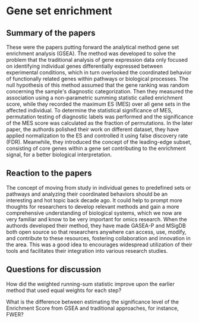 # Gene set enrichment
## Summary of the papers
These were the papers putting forward the analytical method gene set enrichment analysis (GSEA). The method was developed to solve the problem that the traditional analysis of gene expression data only focused on identifying individual genes differentially expressed between experimental conditions, which in turn overlooked the coordinated behavior of functionally related genes within pathways or biological processes. The null hypothesis of this method assumed that the gene ranking was random concerning the sample's diagnostic categorization. Then they measured the association using a non-parametric summing statistic called enrichment score, while they recorded the maximum ES (MES) over all gene sets in the affected individual. To determine the statistical significance of MES, permutation testing of diagnostic labels was performed and the significance of the MES score was calculated as the fraction of permutations. In the later paper, the authords polished their work on different dataset, they have applied normalization to the ES and controlled it using false discovery rate (FDR). Meanwhile, they introduced the concept of the leading-edge subset, consisting of core genes within a gene set contributing to the enrichment signal, for a better biological interpretation.


## Reaction to the papers
The concept of moving from study in individual genes to predefined sets or pathways and analyzing their coordinated behaviors should be an interesting and hot topic back decade ago. It could help to prompt more thoughts for researchers to develop relevant methods and gain a more comprehensive understanding of biological systems, which we now are very familiar and know to be very important for omics research. When the authords developed their method, they have made GASEA-P and MSigDB both open source so that researchers anywhere can access, use, modify, and contribute to these resources, fostering collaboration and innovation in the area. This was a good idea to encourages widespread utilization of their tools and facilitates their integration into various research studies.
 


## Questions for discussion
How did the weighted running-sum statistic improve upon the earlier method that used equal weights for each step?

What is the difference between estimating the significance level of the Enrichment Score from GSEA and traditional approaches, for instance, FWER?
